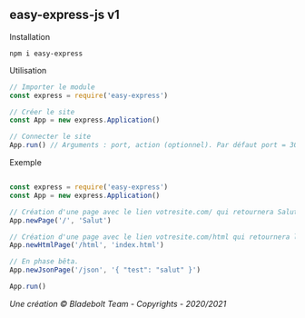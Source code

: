 ## easy-express-js v1

Installation

```
npm i easy-express
```

Utilisation

```js
// Importer le module
const express = require('easy-express')

// Créer le site
const App = new express.Application()

// Connecter le site
App.run() // Arguments : port, action (optionnel). Par défaut port = 3000 et action = console.log('App ready !')
```

Exemple 

```js

const express = require('easy-express')
const App = new express.Application()

// Création d'une page avec le lien votresite.com/ qui retournera Salut
App.newPage('/', 'Salut')

// Création d'une page avec le lien votresite.com/html qui retournera le contenu de votre fichier index.html en HTML
App.newHtmlPage('/html', 'index.html')

// En phase bêta.
App.newJsonPage('/json', '{ "test": "salut" }')

App.run()
```

*Une création &copy; Bladebolt Team - Copyrights - 2020/2021*
